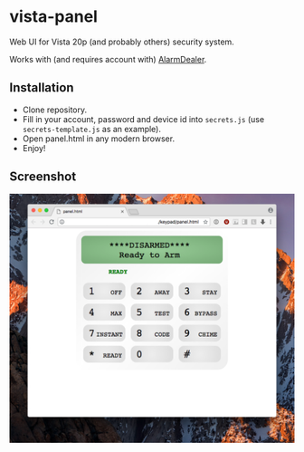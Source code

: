 # vista-panel

Web UI for Vista 20p (and probably others) security system.

Works with (and requires account with) [AlarmDealer](https://alarmdealer.com).

## Installation

- Clone repository.
- Fill in your account, password and device id into `secrets.js` (use `secrets-template.js` as an example).
- Open panel.html in any modern browser.
- Enjoy!

## Screenshot

![Screenshot](panel.png)
